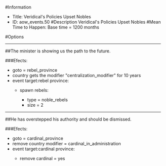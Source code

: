 #Information
 - Title: Veridical's Policies Upset Nobles
 - ID: aow_events.50
#Description
Veridical's Policies Upset Nobles
#Mean Time to Happen:
Base time = 1200 months

#Options

___
##The minister is showing us the path to the future.

###Efects:<ul><li>goto = rebel_province</li><li>country gets the modifier "centralization_modifier" for 10 years</li><li>event target:rebel province:</li><ul><li>spawn rebels:</li><ul><li>type = noble_rebels</li><li>size = 2</li></ul></ul></ul>

___
##He has overstepped his authority and should be dismissed.

###Efects:<ul><li>goto = cardinal_province</li><li>remove country modifier = cardinal_in_administration</li><li>event target:cardinal province:</li><ul><li>remove cardinal = yes</li></ul></ul>
